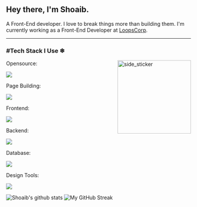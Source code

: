 <h2>Hey there, I'm Shoaib.</h2> A Front-End developer. I love to break things more than building them. I'm currently working as a Front-End Developer at <a href="https://loopscorp.com/">LoopsCorp</a>.
<hr>
<h3>#Tech Stack I Use ❄</h3><img align="right" width="200px" height="200px" alt="side_sticker" src="https://camo.githubusercontent.com/ffbf71edb9eb65671926a8cc42a5a740bf5b799a9b93699a3a0de76e1793a80b/68747470733a2f2f6d656469612e67697068792e636f6d2f6d656469612f54456e586b637348725034596564436868412f67697068792e676966" data-canonical-src="https://media.giphy.com/media/TEnXkcsHrP4YedChhA/giphy.gif" style="max-width: 100%;">

<p align="left"> <p>Opensource:</p>
  <a href="https://skillicons.dev"> 
    <img src="https://skillicons.dev/icons?i=wordpress, " />
  </a>
</p>

<p align="left"> <p>Page Building:</p>
  <a href="https://skillicons.dev"> 
    <img src="https://skillicons.dev/icons?i=html,css,tailwind,bootstrap" />
  </a>
</p>

<p align="left"> <p>Frontend:</p>
  <a href="https://skillicons.dev"> 
    <img src="https://skillicons.dev/icons?i=vue,react,nextjs" />
  </a>
</p>

<p align="left"> <p>Backend:</p>
  <a href="https://skillicons.dev"> 
    <img src="https://skillicons.dev/icons?i=laravel,nodejs,django,express,py" />
  </a>
</p>



<p align="left"> <p>Database:</p>
  <a href="https://skillicons.dev"> 
    <img src="https://skillicons.dev/icons?i=mongodb,mysql,postgres" />
  </a>
</p>


<p align="left"> <p>Design Tools:</p>
  <a href="https://skillicons.dev"> 
    <img src="https://skillicons.dev/icons?i=ae,ai,pr" />
  </a>
</p>

![Shoaib's github stats](https://github-readme-stats.vercel.app/api?username=shoaib-karim&show_icons=true&theme=tokyonight) ![My GitHub Streak](https://github-readme-streak-stats.herokuapp.com/?user=shoaib-karim&theme=tokyonight)
